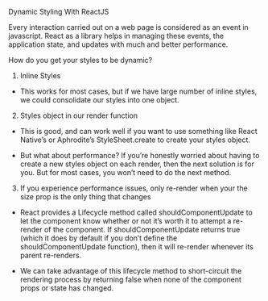 Dynamic Styling With ReactJS

Every interaction carried out on a web page is considered as an event in javascript. React as a library helps in managing these events, the application state, and updates with much and better performance.

How do you get your styles to be dynamic?

1. Inline Styles

- This works for most cases, but if we have large number of inline styles, we could consolidate our styles into one object.

2. Styles object in our render function

- This is good, and can work well if you want to use something like React Native’s or Aphrodite’s StyleSheet.create to create your styles object.

- But what about performance? If you’re honestly worried about having to create a new styles object on each render, then the next solution is for you. But for most cases, you won’t need to do the next method.

3. If you experience performance issues, only re-render when your the size prop is the only thing that changes

- React provides a Lifecycle method called shouldComponentUpdate to let the component know whether or not it’s worth it to attempt a re-render of the component. If shouldComponentUpdate returns true (which it does by default if you don’t define the shouldComponentUpdate function), then it will re-render whenever its parent re-renders.

- We can take advantage of this lifecycle method to short-circuit the rendering process by returning false when none of the component props or state has changed.
